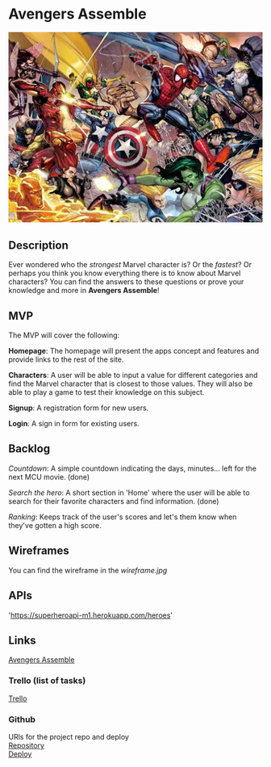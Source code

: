 # Avengers Assemble

<img src='./pics/fight.jpg' alt="marvel">

## Description
Ever wondered who the *strongest* Marvel character is? Or the *fastest*? 
Or perhaps you think you know everything there is to know about Marvel characters?
You can find the answers to these questions or prove your knowledge and more in **Avengers Assemble**!


## MVP 
The MVP will cover the following:

**Homepage**: The homepage will present the apps concept and features and provide links to the rest of the site.

**Characters**: A user will be able to input a value for different categories and find the Marvel character that is closest to those values.
They will also be able to play a game to test their knowledge on this subject.

**Signup**: A registration form for new users.

**Login**: A sign in form for existing users.

## Backlog    
*Countdown*: A simple countdown indicating the days, minutes... left for the next MCU movie. (done)

*Search the hero*: A short section in 'Home' where the user will be able to search for their favorite characters and find information. (done)

*Ranking*: Keeps track of the user's scores and let's them know when they've gotten a high score.

## Wireframes    
You can find the wireframe in the *wireframe.jpg*

## APIs
'https://superheroapi-m1.herokuapp.com/heroes'

## Links
[Avengers Assemble](https://ebm90.github.io/Avengers_Assemble/)

### Trello (list of tasks)
[Trello](https://trello.com/b/zhPxnUFt/proyecto-1)

### Github
URls for the project repo and deploy<br/>
[Repository](https://github.com/EBM90/Avengers_Assemble)<br/>
[Deploy](https://ebm90.github.io/Avengers_Assemble/)
